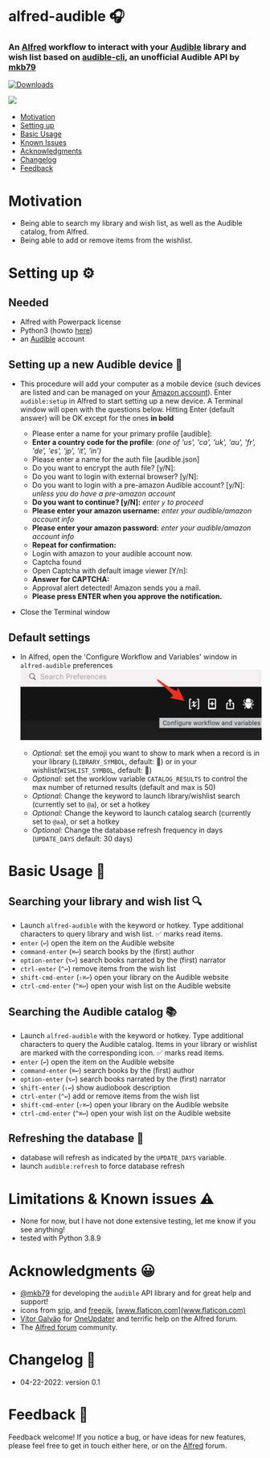# alfred-audible 🎧
### An [Alfred](https://www.alfredapp.com/) workflow to interact with your [Audible](https://apps.ankiweb.net) library and wish list based on [audible-cli](https://github.com/mkb79/audible-cli), an unofficial Audible API by [mkb79](https://github.com/mkb79) 

<a href="https://github.com/giovannicoppola/alfred-audible/releases/latest/">
<img alt="Downloads"
src="https://img.shields.io/github/downloads/giovannicoppola/alfred-audible/total?color=purple&label=Downloads"><br/>
</a>

![](alfred-audible.gif)


<!-- MarkdownTOC autolink="true" bracket="round" depth="3" autoanchor="true" -->

- [Motivation](#motivation)
- [Setting up](#setting-up)
- [Basic Usage](#usage)
- [Known Issues](#known-issues)
- [Acknowledgments](#acknowledgments)
- [Changelog](#changelog)
- [Feedback](#feedback)

<!-- /MarkdownTOC -->



<a name="motivation"></a>
# Motivation
- Being able to search my library and wish list, as well as the Audible catalog, from Alfred. 
- Being able to add or remove items from the wishlist. 

<a name="setting-up"></a>
# Setting up ⚙️
## Needed

- Alfred with Powerpack license
- Python3 (howto [here](https://www.freecodecamp.org/news/python-version-on-mac-update/))
- an [Audible](https://www.audible.com/) account

## Setting up a new Audible device 📲
- This procedure will add your computer as a mobile device (such devices are listed and can be managed on your [Amazon account](https://www.amazon.com/hz/mycd/digital-console/devicedetails?deviceFamily=AUDIBLE_APP)). Enter `audible:setup` in Alfred to start setting up a new device. A Terminal window will open with the questions below. Hitting Enter (default answer) will be OK except for the ones **in bold**
 	
	- Please enter a name for your primary profile [audible]: 
	- **Enter a country code for the profile**: *(one of 'us', 'ca', 'uk', 'au', 'fr', 'de', 'es', 'jp', 'it', 'in')*
	- Please enter a name for the auth file [audible.json]
	- Do you want to encrypt the auth file? [y/N]:
	- Do you want to login with external browser? [y/N]:
	- Do you want to login with a pre-amazon Audible account? [y/N]: *unless you do have a pre-amazon account*
	- **Do you want to continue? [y/N]:** *enter `y` to proceed*
	- **Please enter your amazon username:** *enter your audible/amazon account info*
	- **Please enter your amazon password:** *enter your audible/amazon account info*
	- **Repeat for confirmation:**
	- Login with amazon to your audible account now.
	- Captcha found
	- Open Captcha with default image viewer [Y/n]:
	- **Answer for CAPTCHA:**
	- Approval alert detected! Amazon sends you a mail.
	- **Please press ENTER when you approve the notification.**
- Close the Terminal window


## Default settings 
- In Alfred, open the 'Configure Workflow and Variables' window in `alfred-audible` preferences
	<img src='images/alfred_prefs.png' width="500">
	
	- _Optional:_ set the emoji you want to show to mark when a record is in your library (`LIBRARY_SYMBOL`, default: 📗) or in your wishlist(`WISHLIST_SYMBOL`, default: 📕)
	- _Optional:_ set the worklow variable `CATALOG_RESULTS` to control the max number of returned results (default and max is 50)
	- _Optional:_ Change the keyword to launch library/wishlist search (currently set to `@a`), or set a hotkey
	- _Optional:_ Change the keyword to launch catalog search (currently set to `@aa`), or set a hotkey
	- _Optional:_ Change the database refresh frequency in days (`UPDATE_DAYS` default: 30 days)




<a name="usage"></a>
# Basic Usage 📖
## Searching your library and wish list 🔍
- Launch `alfred-audible` with the keyword or hotkey. Type additional characters to query library and wish list. ✅ marks read items. 
- `enter` (`↩️`) open the item on the Audible website
- `command-enter` (`⌘↩️`) search books by the (first) author
- `option-enter` (`⌥↩️`) search books narrated by the (first) narrator
- `ctrl-enter` (`^↩️`) remove items from the wish list
- `shift-cmd-enter` (`⇧⌘↩️`) open your library on the Audible website
- `ctrl-cmd-enter` (`^⌘↩️`) open your wish list on the Audible website


## Searching the Audible catalog 📚
- Launch `alfred-audible` with the keyword or hotkey. Type additional characters to query the Audible catalog. Items in your library or wishlist are marked with the corresponding icon. ✅ marks read items. 
- `enter` (`↩️`) open the item on the Audible website
- `command-enter` (`⌘↩️`) search books by the (first) author
- `option-enter` (`⌥↩️`) search books narrated by the (first) narrator
- `shift-enter` (`⇧↩️`) show audiobook description
- `ctrl-enter` (`^↩️`) add or remove items from the wish list
- `shift-cmd-enter` (`⇧⌘↩️`) open your library on the Audible website
- `ctrl-cmd-enter` (`^⌘↩️`) open your wish list on the Audible website



## Refreshing the database 🔄
- database will refresh as indicated by the `UPDATE_DAYS` variable. 
- launch `audible:refresh` to force database refresh

<a name="known-issues"></a>
# Limitations & Known issues ⚠️
- None for now, but I have not done extensive testing, let me know if you see anything!
- tested with Python 3.8.9


<a name="acknowledgments"></a>
# Acknowledgments 😀

- [@mkb79](https://github.com/mkb79) for developing the `audible` API library and for great help and support!
- icons from [srip](https://www.flaticon.com/authors/srip), and [freepik](https://www.flaticon.com/authors/freepik), [www.flaticon.com](www.flaticon.com)
- [Vítor Galvão](https://github.com/vitorgalvao) for [OneUpdater](https://github.com/vitorgalvao/alfred-workflows/tree/master/OneUpdater) and terrific help on the Alfred forum.
- The [Alfred forum](https://www.alfredforum.com) community.

<a name="changelog"></a>
# Changelog 🧰

- 04-22-2022: version 0.1

<a name="feedback"></a>
# Feedback 🧐

Feedback welcome! If you notice a bug, or have ideas for new features, please feel free to get in touch either here, or on the [Alfred](https://www.alfredforum.com) forum. 
